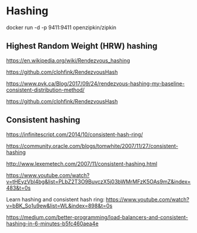 # Hashing

docker run -d -p 9411:9411 openzipkin/zipkin

## Highest Random Weight (HRW) hashing

https://en.wikipedia.org/wiki/Rendezvous_hashing

https://github.com/clohfink/RendezvousHash

https://www.pvk.ca/Blog/2017/09/24/rendezvous-hashing-my-baseline-consistent-distribution-method/

https://github.com/clohfink/RendezvousHash

## Consistent hashing

https://infinitescript.com/2014/10/consistent-hash-ring/

https://community.oracle.com/blogs/tomwhite/2007/11/27/consistent-hashing

http://www.lexemetech.com/2007/11/consistent-hashing.html

https://www.youtube.com/watch?v=tHEyzVbl4bg&list=PLbZ2T3O9BuvczX5j03bWMrMFzK5OAs9mZ&index=483&t=0s

Learn hashing and consistent hash ring: https://www.youtube.com/watch?v=bBK_So1u9ew&list=WL&index=898&t=0s

https://medium.com/better-programming/load-balancers-and-consistent-hashing-in-6-minutes-b5fc460aea4e
